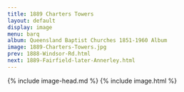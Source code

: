 ```yaml
---
title: 1889 Charters Towers
layout: default
display: image
menu: barq
album: Queensland Baptist Churches 1851-1960 Album
image: 1889-Charters-Towers.jpg
prev: 1888-Windsor-Rd.html
next: 1889-Fairfield-later-Annerley.html
---
```

{% include image-head.md %}
{% include image.html %}